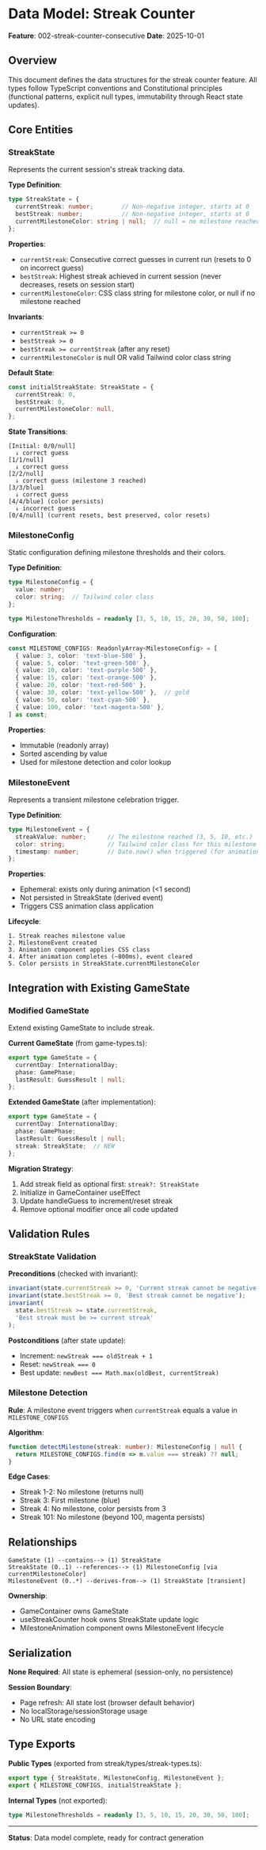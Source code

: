 # Data Model: Streak Counter

**Feature**: 002-streak-counter-consecutive
**Date**: 2025-10-01

## Overview

This document defines the data structures for the streak counter feature. All types follow TypeScript conventions and Constitutional principles (functional patterns, explicit null types, immutability through React state updates).

## Core Entities

### StreakState

Represents the current session's streak tracking data.

**Type Definition**:
```typescript
type StreakState = {
  currentStreak: number;        // Non-negative integer, starts at 0
  bestStreak: number;           // Non-negative integer, starts at 0
  currentMilestoneColor: string | null;  // null = no milestone reached yet
};
```

**Properties**:
- `currentStreak`: Consecutive correct guesses in current run (resets to 0 on incorrect guess)
- `bestStreak`: Highest streak achieved in current session (never decreases, resets on session start)
- `currentMilestoneColor`: CSS class string for milestone color, or null if no milestone reached

**Invariants**:
- `currentStreak >= 0`
- `bestStreak >= 0`
- `bestStreak >= currentStreak` (after any reset)
- `currentMilestoneColor` is null OR valid Tailwind color class string

**Default State**:
```typescript
const initialStreakState: StreakState = {
  currentStreak: 0,
  bestStreak: 0,
  currentMilestoneColor: null,
};
```

**State Transitions**:
```
[Initial: 0/0/null]
  ↓ correct guess
[1/1/null]
  ↓ correct guess
[2/2/null]
  ↓ correct guess (milestone 3 reached)
[3/3/blue]
  ↓ correct guess
[4/4/blue] (color persists)
  ↓ incorrect guess
[0/4/null] (current resets, best preserved, color resets)
```

### MilestoneConfig

Static configuration defining milestone thresholds and their colors.

**Type Definition**:
```typescript
type MilestoneConfig = {
  value: number;
  color: string;  // Tailwind color class
};

type MilestoneThresholds = readonly [3, 5, 10, 15, 20, 30, 50, 100];
```

**Configuration**:
```typescript
const MILESTONE_CONFIGS: ReadonlyArray<MilestoneConfig> = [
  { value: 3, color: 'text-blue-500' },
  { value: 5, color: 'text-green-500' },
  { value: 10, color: 'text-purple-500' },
  { value: 15, color: 'text-orange-500' },
  { value: 20, color: 'text-red-500' },
  { value: 30, color: 'text-yellow-500' },  // gold
  { value: 50, color: 'text-cyan-500' },
  { value: 100, color: 'text-magenta-500' },
] as const;
```

**Properties**:
- Immutable (readonly array)
- Sorted ascending by value
- Used for milestone detection and color lookup

### MilestoneEvent

Represents a transient milestone celebration trigger.

**Type Definition**:
```typescript
type MilestoneEvent = {
  streakValue: number;      // The milestone reached (3, 5, 10, etc.)
  color: string;            // Tailwind color class for this milestone
  timestamp: number;        // Date.now() when triggered (for animation timing)
};
```

**Properties**:
- Ephemeral: exists only during animation (<1 second)
- Not persisted in StreakState (derived event)
- Triggers CSS animation class application

**Lifecycle**:
```
1. Streak reaches milestone value
2. MilestoneEvent created
3. Animation component applies CSS class
4. After animation completes (~800ms), event cleared
5. Color persists in StreakState.currentMilestoneColor
```

## Integration with Existing GameState

### Modified GameState

Extend existing GameState to include streak.

**Current GameState** (from game-types.ts):
```typescript
export type GameState = {
  currentDay: InternationalDay;
  phase: GamePhase;
  lastResult: GuessResult | null;
};
```

**Extended GameState** (after implementation):
```typescript
export type GameState = {
  currentDay: InternationalDay;
  phase: GamePhase;
  lastResult: GuessResult | null;
  streak: StreakState;  // NEW
};
```

**Migration Strategy**:
1. Add streak field as optional first: `streak?: StreakState`
2. Initialize in GameContainer useEffect
3. Update handleGuess to increment/reset streak
4. Remove optional modifier once all code updated

## Validation Rules

### StreakState Validation

**Preconditions** (checked with invariant):
```typescript
invariant(state.currentStreak >= 0, 'Current streak cannot be negative');
invariant(state.bestStreak >= 0, 'Best streak cannot be negative');
invariant(
  state.bestStreak >= state.currentStreak,
  'Best streak must be >= current streak'
);
```

**Postconditions** (after state update):
- Increment: `newStreak === oldStreak + 1`
- Reset: `newStreak === 0`
- Best update: `newBest === Math.max(oldBest, currentStreak)`

### Milestone Detection

**Rule**: A milestone event triggers when `currentStreak` equals a value in `MILESTONE_CONFIGS`

**Algorithm**:
```typescript
function detectMilestone(streak: number): MilestoneConfig | null {
  return MILESTONE_CONFIGS.find(m => m.value === streak) ?? null;
}
```

**Edge Cases**:
- Streak 1-2: No milestone (returns null)
- Streak 3: First milestone (blue)
- Streak 4: No milestone, color persists from 3
- Streak 101: No milestone (beyond 100, magenta persists)

## Relationships

```
GameState (1) --contains--> (1) StreakState
StreakState (0..1) --references--> (1) MilestoneConfig [via currentMilestoneColor]
MilestoneEvent (0..*) --derives-from--> (1) StreakState [transient]
```

**Ownership**:
- GameContainer owns GameState
- useStreakCounter hook owns StreakState update logic
- MilestoneAnimation component owns MilestoneEvent lifecycle

## Serialization

**None Required**: All state is ephemeral (session-only, no persistence)

**Session Boundary**:
- Page refresh: All state lost (browser default behavior)
- No localStorage/sessionStorage usage
- No URL state encoding

## Type Exports

**Public Types** (exported from streak/types/streak-types.ts):
```typescript
export type { StreakState, MilestoneConfig, MilestoneEvent };
export { MILESTONE_CONFIGS, initialStreakState };
```

**Internal Types** (not exported):
```typescript
type MilestoneThresholds = readonly [3, 5, 10, 15, 20, 30, 50, 100];
```

---

**Status**: Data model complete, ready for contract generation

